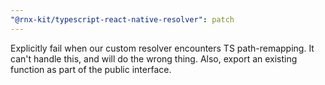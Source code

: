 ```yaml
---
"@rnx-kit/typescript-react-native-resolver": patch
---
```


Explicitly fail when our custom resolver encounters TS path-remapping. It can't handle this, and will do the wrong thing. Also, export an existing function as part of the public interface.
